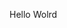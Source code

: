 Hello Wolrd
















































































































































































































































































































































































































































































































































































































































































































































































































































































































































































































































































































































































































































































































































































































































































































































































































































































































































































































































































































































































































































































































































































































































































































































































































































































































































































































































































































































































































































































































































































































































































































































































































































































































































































































































































































































































































































































































































































































































































































































































































































































































































































































































































































































































































































































































